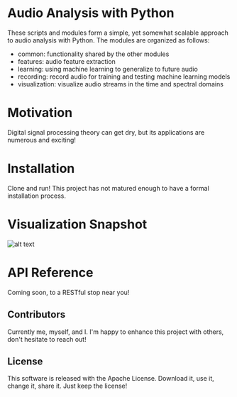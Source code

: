 # Audio Analysis with Python

These scripts and modules form a simple, yet somewhat scalable approach to audio analysis with Python. The modules are organized as follows:
- common: functionality shared by the other modules
- features: audio feature extraction
- learning: using machine learning to generalize to future audio
- recording: record audio for training and testing machine learning models
- visualization: visualize audio streams in the time and spectral domains

# Motivation

Digital signal processing theory can get dry, but its applications are numerous and exciting!

# Installation

Clone and run! This project has not matured enough to have a formal installation process.

# Visualization Snapshot

![alt text](https://github.com/aagnone3/audio_analysis/tree/master/res/images/viz_screenshot.png "Visualization")

# API Reference

Coming soon, to a RESTful stop near you!

## Contributors

Currently me, myself, and I. I'm happy to enhance this project with others, don't hesitate to reach out!

## License

This software is released with the Apache License. Download it, use it, change it, share it. Just keep the license!
